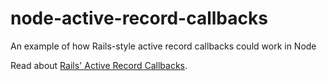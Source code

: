# node-active-record-callbacks
An example of how Rails-style active record callbacks could work in Node

Read about [Rails' Active Record Callbacks](http://guides.rubyonrails.org/active_record_callbacks.html).
